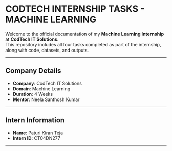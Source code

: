 # CODTECH INTERNSHIP TASKS - MACHINE LEARNING

Welcome to the official documentation of my **Machine Learning Internship** at **CodTech IT Solutions**.  
This repository includes all four tasks completed as part of the internship, along with code, datasets, and outputs.

---

## Company Details

- **Company**: CodTech IT Solutions  
- **Domain**: Machine Learning  
- **Duration**: 4 Weeks  
- **Mentor**: Neela Santhosh Kumar  

---

## Intern Information

- **Name**: Paturi Kiran Teja  
- **Intern ID**: CT04DN277  

---

